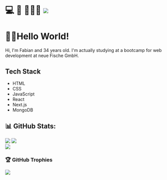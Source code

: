 # 💻 🎣 👨‍👩‍👧  <a href="https://www.linkedin.com/in/fabian-döz-0973681a0"><img src="https://img.shields.io/badge/linkedin-%230077B5.svg?&style=for-the-badge&logo=linkedin&logoColor=white" /></a>

# 👋🏻Hello World!

Hi, I'm Fabian and 34 years old. I'm actually studying at a bootcamp for web development at neue Fische GmbH.

## Tech Stack
- HTML 
- CSS
- JavaScript
- React
- Next.js
- MongoDB

## 📊 GitHub Stats:
![](https://github-readme-stats.vercel.app/api?username=Fabi911&theme=gotham&hide_border=false&include_all_commits=false&count_private=false)
![](https://github-readme-streak-stats.herokuapp.com/?user=Fabi911&theme=gotham&hide_border=false)<br/>
![](https://github-readme-stats.vercel.app/api/top-langs/?username=Fabi911&theme=gotham&hide_border=false&include_all_commits=false&count_private=false&layout=compact)

### 🏆 GitHub Trophies
![](https://github-profile-trophy.vercel.app/?username=Fabi911&theme=radical&no-frame=false&no-bg=true&margin-w=4)
